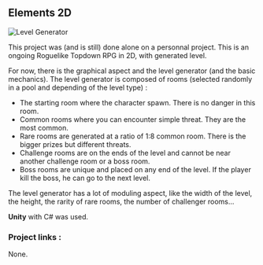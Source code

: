 ## Elements 2D

![Level Generator](http://image.noelshack.com/fichiers/2021/36/7/1631459177-webp-net-gifmaker.gif)

This project was (and is still) done alone on a personnal project.
This is an ongoing Roguelike Topdown RPG in 2D, with generated level.

For now, there is the graphical aspect and the level generator (and the basic mechanics).
The level generator is composed of rooms (selected randomly in a pool and depending of the level type) :

- The starting room where the character spawn. There is no danger in this room.
- Common rooms where you can encounter simple threat. They are the most common.
- Rare rooms are generated at a ratio of 1:8 common room. There is the bigger prizes but different threats.
- Challenge rooms are on the ends of the level and cannot be near another challenge room or a boss room.
- Boss rooms are unique and placed on any end of the level. If the player kill the boss, he can go to the next level.

The level generator has a lot of moduling aspect, like the width of the level, the height, the rarity of rare rooms, the number of challenger rooms...

**Unity** with C# was used. 

### Project links : 

None.